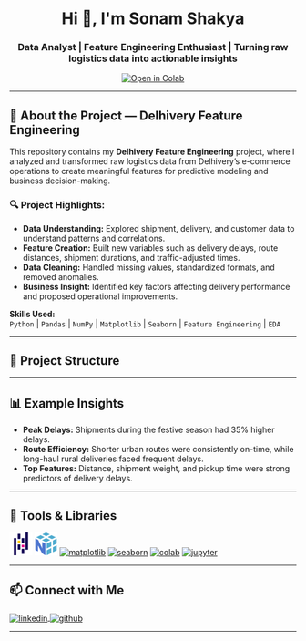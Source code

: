 <h1 align="center">Hi 👋, I'm Sonam Shakya</h1>
<h3 align="center">Data Analyst | Feature Engineering Enthusiast | Turning raw logistics data into actionable insights</h3>

<p align="center">
  <a href="https://colab.research.google.com/drive/1VLf8Vt595siVnCaqdjUkl68x4UzVGzhl?usp=sharing" target="_blank">
    <img src="https://colab.research.google.com/assets/colab-badge.svg" alt="Open in Colab"/>
  </a>
</p>

---

## 🚀 About the Project — Delhivery Feature Engineering
This repository contains my **Delhivery Feature Engineering** project, where I analyzed and transformed raw logistics data from Delhivery’s e-commerce operations to create meaningful features for predictive modeling and business decision-making.  

### 🔍 Project Highlights:
- **Data Understanding:** Explored shipment, delivery, and customer data to understand patterns and correlations.
- **Feature Creation:** Built new variables such as delivery delays, route distances, shipment durations, and traffic-adjusted times.
- **Data Cleaning:** Handled missing values, standardized formats, and removed anomalies.
- **Business Insight:** Identified key factors affecting delivery performance and proposed operational improvements.

**Skills Used:**  
`Python` | `Pandas` | `NumPy` | `Matplotlib` | `Seaborn` | `Feature Engineering` | `EDA`

---

## 📂 Project Structure


---

## 📊 Example Insights
- **Peak Delays:** Shipments during the festive season had 35% higher delays.
- **Route Efficiency:** Shorter urban routes were consistently on-time, while long-haul rural deliveries faced frequent delays.
- **Top Features:** Distance, shipment weight, and pickup time were strong predictors of delivery delays.

---

## 🔧 Tools & Libraries
<p align="left">
<a href="https://pandas.pydata.org/"><img src="https://raw.githubusercontent.com/devicons/devicon/master/icons/pandas/pandas-original.svg" alt="pandas" width="40" height="40"/></a>
<a href="https://numpy.org/"><img src="https://raw.githubusercontent.com/devicons/devicon/master/icons/numpy/numpy-original.svg" alt="numpy" width="40" height="40"/></a>
<a href="https://matplotlib.org/"><img src="https://upload.wikimedia.org/wikipedia/commons/8/84/Matplotlib_icon.svg" alt="matplotlib" width="40" height="40"/></a>
<a href="https://seaborn.pydata.org/"><img src="https://seaborn.pydata.org/_images/logo-mark-lightbg.svg" alt="seaborn" width="40" height="40"/></a>
<a href="https://colab.research.google.com/"><img src="https://colab.research.google.com/img/colab_favicon_256px.png" alt="colab" width="40" height="40"/></a>
<a href="https://jupyter.org/"><img src="https://upload.wikimedia.org/wikipedia/commons/3/38/Jupyter_logo.svg" alt="jupyter" width="40" height="40"/></a>
</p>

---

## 📫 Connect with Me
<p align="left">
<a href="https://linkedin.com/in/sonam-shakya" target="blank">
    <img align="center" src="https://raw.githubusercontent.com/rahuldkjain/github-profile-readme-generator/master/src/images/icons/Social/linked-in-alt.svg" alt="linkedin" height="30" width="40" />
</a>
<a href="https://github.com/SonamShakya19/Delhivery-Data-Analysis---Route-DelayFeatures/tree/main" target="blank">
    <img align="center" src="https://raw.githubusercontent.com/rahuldkjain/github-profile-readme-generator/master/src/images/icons/Social/github.svg" alt="github" height="30" width="40" />
</a>
</p>

---
